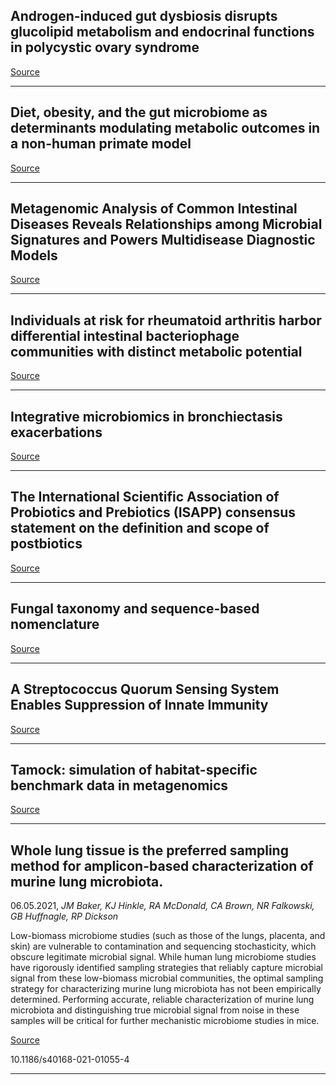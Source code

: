 ## Androgen-induced gut dysbiosis disrupts glucolipid metabolism and endocrinal functions in polycystic ovary syndrome

[Source](https://microbiomejournal.biomedcentral.com/articles/10.1186/s40168-021-01046-5)

---

## Diet, obesity, and the gut microbiome as determinants modulating metabolic outcomes in a non-human primate model 

[Source](https://microbiomejournal.biomedcentral.com/articles/10.1186/s40168-021-01069-y)

---

## Metagenomic Analysis of Common Intestinal Diseases Reveals Relationships among Microbial Signatures and Powers Multidisease Diagnostic Models

[Source](https://msystems.asm.org/content/6/3/e00112-21)

---

## Individuals at risk for rheumatoid arthritis harbor differential intestinal bacteriophage communities with distinct metabolic potential

[Source](https://www.cell.com/cell-host-microbe/fulltext/S1931-3128(21)00148-7)

---

## Integrative microbiomics in bronchiectasis exacerbations

[Source](https://www.nature.com/articles/s41591-021-01289-7)

---

## The International Scientific Association of Probiotics and Prebiotics (ISAPP) consensus statement on the definition and scope of postbiotics

[Source](https://www.nature.com/articles/s41575-021-00440-6)

---

## Fungal taxonomy and sequence-based nomenclature

[Source](https://www.nature.com/articles/s41564-021-00888-x)

---

## A Streptococcus Quorum Sensing System Enables Suppression of Innate Immunity

[Source](https://mbio.asm.org/content/12/3/e03400-20)

---

## Tamock: simulation of habitat-specific benchmark data in metagenomics

[Source](https://bmcbioinformatics.biomedcentral.com/articles/10.1186/s12859-021-04154-z)

---

## Whole lung tissue is the preferred sampling method for amplicon-based characterization of murine lung microbiota.
 06.05.2021, _JM Baker, KJ Hinkle, RA McDonald, CA Brown, NR Falkowski, GB Huffnagle, RP Dickson_


Low-biomass microbiome studies (such as those of the lungs, placenta, and skin) are vulnerable to contamination and sequencing stochasticity, which obscure legitimate microbial signal. While human lung microbiome studies have rigorously identified sampling strategies that reliably capture microbial signal from these low-biomass microbial communities, the optimal sampling strategy for characterizing murine lung microbiota has not been empirically determined. Performing accurate, reliable characterization of murine lung microbiota and distinguishing true microbial signal from noise in these samples will be critical for further mechanistic microbiome studies in mice.

[Source](https://microbiomejournal.biomedcentral.com/articles/10.1186/s40168-021-01055-4)

10.1186/s40168-021-01055-4

---

